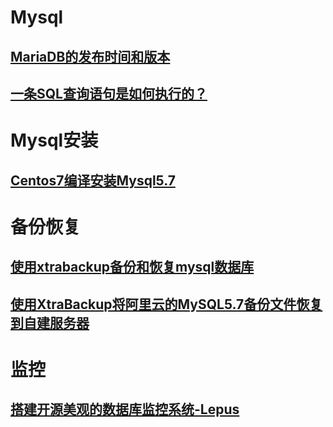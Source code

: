 # Mysql

## [MariaDB的发布时间和版本](MariaDB的发布时间和版本.md)

## [一条SQL查询语句是如何执行的？](一条SQL查询语句是如何执行的？.md)

# Mysql安装

## [Centos7编译安装Mysql5.7](Centos7编译安装Mysql5.7.md)

# 备份恢复

## [使用xtrabackup备份和恢复mysql数据库](使用xtrabackup备份和恢复mysql数据库.md)

## [使用XtraBackup将阿里云的MySQL5.7备份文件恢复到自建服务器](使用XtraBackup将阿里云的MySQL5.7备份文件恢复到自建服务器.md)

# 监控

## [搭建开源美观的数据库监控系统-Lepus](搭建开源美观的数据库监控系统-Lepus.md)

